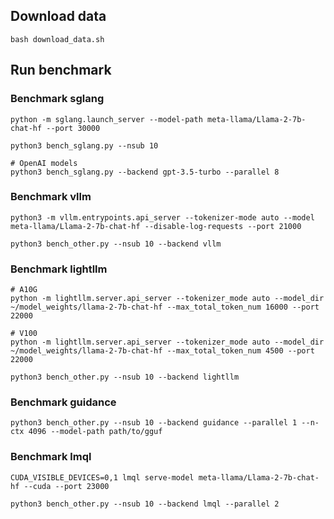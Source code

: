 ## Download data
```
bash download_data.sh
```

## Run benchmark

### Benchmark sglang
```
python -m sglang.launch_server --model-path meta-llama/Llama-2-7b-chat-hf --port 30000
```

```
python3 bench_sglang.py --nsub 10
```

```
# OpenAI models
python3 bench_sglang.py --backend gpt-3.5-turbo --parallel 8
```

### Benchmark vllm
```
python3 -m vllm.entrypoints.api_server --tokenizer-mode auto --model meta-llama/Llama-2-7b-chat-hf --disable-log-requests --port 21000
```

```
python3 bench_other.py --nsub 10 --backend vllm
```


### Benchmark lightllm
```
# A10G
python -m lightllm.server.api_server --tokenizer_mode auto --model_dir ~/model_weights/llama-2-7b-chat-hf --max_total_token_num 16000 --port 22000

# V100
python -m lightllm.server.api_server --tokenizer_mode auto --model_dir ~/model_weights/llama-2-7b-chat-hf --max_total_token_num 4500 --port 22000
```

```
python3 bench_other.py --nsub 10 --backend lightllm
```


### Benchmark guidance
```
python3 bench_other.py --nsub 10 --backend guidance --parallel 1 --n-ctx 4096 --model-path path/to/gguf
```


### Benchmark lmql
```
CUDA_VISIBLE_DEVICES=0,1 lmql serve-model meta-llama/Llama-2-7b-chat-hf --cuda --port 23000
```

```
python3 bench_other.py --nsub 10 --backend lmql --parallel 2
```
